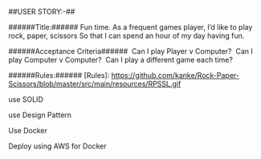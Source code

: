 ##USER STORY:-##

######Title:###### Fun time.
As a frequent games player,
I’d like to play rock, paper, scissors
So that I can spend an hour of my day having fun.

######Acceptance Criteria######
­ Can I play Player v Computer?
­ Can I play Computer v Computer?
­ Can I play a different game each time?

######Rules:######
[Rules]: https://github.com/kanke/Rock-Paper-Scissors/blob/master/src/main/resources/RPSSL.gif

use SOLID

use Design Pattern

Use Docker

Deploy using AWS for Docker